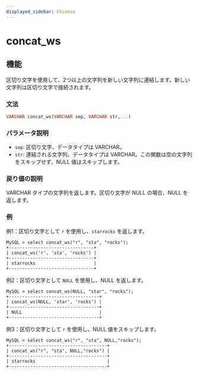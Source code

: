 ```yaml
---
displayed_sidebar: Chinese
---
```


# concat_ws

## 機能

区切り文字を使用して、2つ以上の文字列を新しい文字列に連結します。新しい文字列は区切り文字で接続されます。

### 文法

```Haskell
VARCHAR concat_ws(VARCHAR sep, VARCHAR str,...)
```

### パラメータ説明

- `sep`: 区切り文字、データタイプは VARCHAR。
- `str`: 連結される文字列、データタイプは VARCHAR。この関数は空の文字列をスキップせず、NULL 値はスキップします。

### 戻り値の説明

VARCHAR タイプの文字列を返します。区切り文字が NULL の場合、NULL を返します。

### 例

例1：区切り文字として `r` を使用し、`starrocks` を返します。

```Plain Text
MySQL > select concat_ws("r", "sta", "rocks");
+--------------------------------+
| concat_ws('r', 'sta', 'rocks') |
+--------------------------------+
| starrocks                      |
+--------------------------------+
```

例2：区切り文字として `NULL` を使用し、NULL を返します。

```Plain Text
MySQL > select concat_ws(NULL, "star", "rocks");
+----------------------------------+
| concat_ws(NULL, 'star', 'rocks') |
+----------------------------------+
| NULL                             |
+----------------------------------+
```

例3：区切り文字として `r` を使用し、NULL 値をスキップします。

```Plain Text
MySQL > select concat_ws("r", "sta", NULL,"rocks");
+-------------------------------------+
| concat_ws("r", "sta", NULL,"rocks") |
+-------------------------------------+
| starrocks                           |
+-------------------------------------+
```
